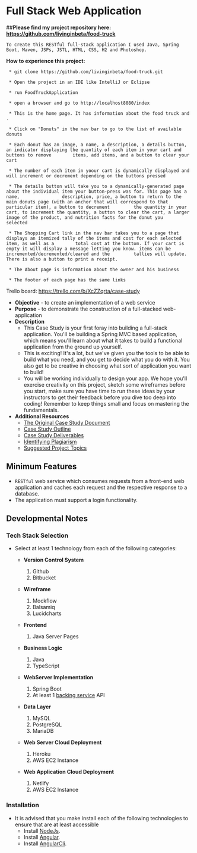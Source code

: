 # Full Stack Web Application


##**Please find my project repository here: https://github.com/livinginbeta/food-truck**

	To create this RESTful full-stack application I used Java, Spring Boot, Maven, JSPs, JSTL, HTML, CSS, H2 and Photoshop.

**How to experience this project:**

     * git clone https://github.com/livinginbeta/food-truck.git

     * Open the project in an IDE like IntelliJ or Eclipse

     * run FoodTruckApplication

     * open a browser and go to http://localhost8080/index

     * This is the home page. It has information about the food truck and .

     * Click on "Donuts" in the nav bar to go to the list of available donuts

     * Each donut has an image, a name, a description, a details button, an indicator displaying the quantity of each item in your cart and buttons to remove     	 items, add items, and a button to clear your cart

     * The number of each item in yoour cart is dynamically displayed and will increment or decrement depending on the buttons pressed

     * The details button will take you to a dynamically-generated page about the individual item your button-press was for. This page has a name, 	           	  description, price, a button to return to the main donuts page (with an anchor that will correspond to that particular item), a button to decrement 	   	  the quantity in your cart, to increment the quantity, a button to clear the cart, a larger image of the product, and nutrition facts for the donut you 	selected

     * The Shopping Cart link in the nav bar takes you to a page that displays an itemized tally of the items and cost for each selected item, as well as a 	   total cost at the bottom. If your cart is empty it will display a message letting you know. items can be incremented/decremented/cleared and the 	 	tallies will update. There is also a button to print a receipt.

     * The About page is information about the owner and his business

     * The footer of each page has the same links
	

Trello board: https://trello.com/b/XcZZqrta/case-study


* **Objective** - to create an implementation of a web service
* **Purpose** - to demonstrate the construction of a full-stacked web-application
* **Description**
	* This Case Study is your first foray into building a full-stack application. You'll be building a Spring MVC based application, which means you'll learn about what it takes to build a functional application from the ground up yourself.
	* This is exciting! It's a lot, but we've given you the tools to be able to build what you need, and you get to decide what you do with it. You also get to be creative in choosing what sort of application you want to build!
	* You will be working individually to design your app. We hope you'll exercise creativity on this project, sketch some wireframes before you start, make sure you have time to run these ideas by your instructors to get their feedback before you dive too deep into coding! Remember to keep things small and focus on mastering the fundamentals.
* **Additional Resources**
	* [The Original Case Study Document](./case-study.pdf)
	* [Case Study Outline](./case-study-outline.pdf)
	* [Case Study Deliverables](./README_deliverables.md)
	* [Identifying Plagiarism](./README_plagiarism.md)
	* [Suggested Project Topics](./README_suggested-project-topics.md)



## Minimum Features
* `RESTful` web service which consumes requests from a front-end web application and caches each request and the respective response to a database.
* The application must support a login functionality.




## Developmental Notes

### Tech Stack Selection
* Select at least 1 technology from each of the following categories:
  * **Version Control System**
    1. Github
    2. Bitbucket
    
  * **Wireframe**
    1. Mockflow
    2. Balsamiq
    3. Lucidcharts

  * **Frontend**
    1. Java Server Pages
    
  * **Business Logic**
    1. Java
    2. TypeScript

  * **WebServer Implementation**
    1. Spring Boot
    2. At least 1 [backing service](https://12factor.net/backing-services) API

  * **Data Layer**
    1. MySQL
    2. PostgreSQL
    3. MariaDB

  * **Web Server Cloud Deployment**
    1. Heroku
    2. AWS EC2 Instance
  
  * **Web Application Cloud Deployment**
    1. Netlify
    2. AWS EC2 Instance




### Installation
* It is advised that you make install each of the following technologies to ensure that are at least accessible
  * Install [NodeJs](https://nodejs.org/en/).
  * Install [Angular](http://angular.io/).
  * Install [AngularCli](https://cli.angular.io/).
